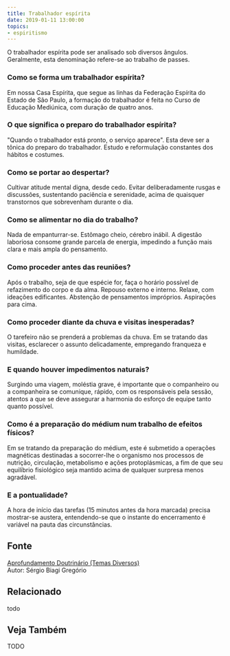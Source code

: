 ```yaml
---
title: Trabalhador espírita
date: 2019-01-11 13:00:00
topics: 
- espiritismo
---
```


O trabalhador espírita pode ser analisado sob diversos ângulos.
Geralmente, esta denominação refere-se ao trabalho de passes.

### Como se forma um trabalhador espírita?
Em nossa Casa Espírita, que segue as linhas da Federação Espírita do
Estado de São Paulo, a formação do trabalhador é feita no Curso de
Educação Mediúnica, com duração de quatro anos.

### O que significa o preparo do trabalhador espírita?
"Quando o trabalhador está pronto, o serviço aparece". Esta deve ser a
tônica do preparo do trabalhador. Estudo e reformulação constantes dos
hábitos e costumes.

### Como se portar ao despertar?
Cultivar atitude mental digna, desde cedo. Evitar deliberadamente rusgas
e discussões, sustentando paciência e serenidade, acima de quaisquer
transtornos que sobrevenham durante o dia.

### Como se alimentar no dia do trabalho?
Nada de empanturrar-se. Estômago cheio, cérebro inábil. A digestão
laboriosa consome grande parcela de energia, impedindo a função mais
clara e mais ampla do pensamento.

### Como proceder antes das reuniões?
Após o trabalho, seja de que espécie for, faça o horário possível de
refazimento do corpo e da alma. Repouso externo e interno. Relaxe, com
ideações edificantes. Abstenção de pensamentos impróprios. Aspirações
para cima.

### Como proceder diante da chuva e visitas inesperadas?
O tarefeiro não se prenderá a problemas da chuva. Em se tratando das
visitas, esclarecer o assunto delicadamente, empregando franqueza e
humildade.

### E quando houver impedimentos naturais?
Surgindo uma viagem, moléstia grave, é importante que o companheiro ou a
companheira se comunique, rápido, com os responsáveis pela sessão,
atentos a que se deve assegurar a harmonia do esforço de equipe tanto
quanto possível.

### Como é a preparação do médium num trabalho de efeitos físicos?
Em se tratando da preparação do médium, este é submetido a operações
magnéticas destinadas a socorrer-lhe o organismo nos processos de
nutrição, circulação, metabolismo e ações protoplásmicas, a fim de que
seu equilíbrio fisiológico seja mantido acima de qualquer surpresa menos
agradável.

### E a pontualidade?
A hora de início das tarefas (15 minutos antes da hora marcada) precisa
mostrar-se austera, entendendo-se que o instante do encerramento é
variável na pauta das circunstâncias.

## Fonte
[Aprofundamento Doutrinário (Temas Diversos)](https://sites.google.com/view/aprofundamentodoutrinario/preparo-do-trabalhador-espírita)  
Autor: Sérgio Biagi Gregório



## Relacionado
todo

## Veja Também
TODO


